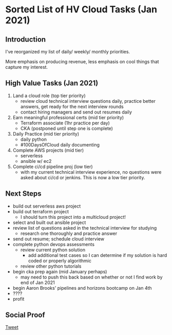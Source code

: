 
# Sorted List of HV Cloud Tasks (Jan 2021)

## Introduction

I've reorganized my list of daily/ weekly/ monthly priorities. 

More emphasis on producing revenue, less emphasis on cool things that capture my interest.

## High Value Tasks (Jan 2021)

1) Land a cloud role (top tier priority)
    - review cloud technical interview questions daily, practice better answers, get ready for the next interview rounds
    - contact hiring managers and send out resumes daily
2) Earn meaningful professional certs (mid tier priority)
    - Terraform associate (1hr practice per day)
    - CKA (postponed until step one is complete)
3) Daily Practice (mid tier priority)
    - daily python
    - #100DaysOfCloud daily documenting
4) Complete AWS projects (mid tier)
    - serverless
    - ansible w/ ec2
5) Complete ci/cd pipeline proj (low tier)
    - with my current technical interview experience, no questions were asked about ci/cd or jenkins. This is now a low tier priority.


## Next Steps

- build out serverless aws project
- build out terraform project
    - I should turn this project into a multicloud project!
- select and built out ansible project
- review list of questions asked in the technical interview for studying
    - research one thoroughly and practice answer
- send out resume; schedule cloud interview
- complete python devops assessments
    - review current python solution
        - add additional test cases so I can determine if my solution is hard coded or properly algorithmic
    - review other python tutorials
- begin cka prep again (mid January perhaps)
    - may need to push this back based on whether or not I find work by end of Jan 2021
- begin Aaron Brooks' pipelines and horizons bootcamp on Jan 4th
- ????
- profit

## Social Proof

[Tweet]()
